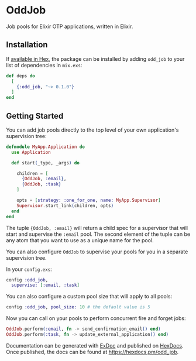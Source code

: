 # OddJob

Job pools for Elixir OTP applications, written in Elixir.

## Installation

If [available in Hex](https://hex.pm/docs/publish), the package can be installed
by adding `odd_job` to your list of dependencies in `mix.exs`:

```elixir
def deps do
  [
    {:odd_job, "~> 0.1.0"}
  ]
end
```

## Getting Started
You can add job pools directly to the top level of your own application's supervision tree:

```elixir
defmodule MyApp.Application do
  use Application

  def start(_type, _args) do

    children = [
      {OddJob, :email},
      {OddJob, :task}
    ]

    opts = [strategy: :one_for_one, name: MyApp.Supervisor]
    Supervisor.start_link(children, opts)
  end
end
```

The tuple `{OddJob, :email}` will return a child spec for a supervisor that will start and supervise
the `:email` pool. The second element of the tuple can be any atom that you want to use as a unique
name for the pool.

You can also configure `OddJob` to supervise your pools for you in a separate supervision tree.

In your `config.exs`:

```elixir
config :odd_job,
  supervise: [:email, :task]
```

You can also configure a custom pool size that will apply to all pools:

```elixir
config :odd_job, pool_size: 10 # the default value is 5
```

Now you can call on your pools to perform concurrent fire and forget jobs:

```elixir
OddJob.perform(:email, fn -> send_confirmation_email() end)
OddJob.perform(:task, fn -> update_external_application() end)
```

Documentation can be generated with [ExDoc](https://github.com/elixir-lang/ex_doc)
and published on [HexDocs](https://hexdocs.pm). Once published, the docs can
be found at <https://hexdocs.pm/odd_job>.

